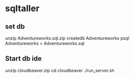 # sqltaller

## set db
unzip Adventureworks.sql.zip
createdb Adventureworks
psql Adventureworks < Adventureworks.sql

## Start db ide
unzip cloudbeaver.zip
cd cloudbeaver
./run_server.sh

